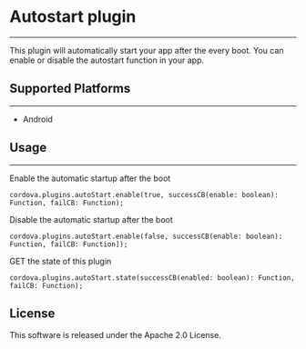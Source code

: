 # __Autostart plugin__
---
This plugin will automatically start your app after the every boot. You can enable or disable the autostart function in your app.

## Supported Platforms
---
* Android

## Usage
---
Enable the automatic startup after the boot

    cordova.plugins.autoStart.enable(true, successCB(enable: boolean): Function, failCB: Function);

Disable the automatic startup after the boot

    cordova.plugins.autoStart.enable(false, successCB(enable: boolean): Function, failCB: Function]);

GET the state of this plugin

    cordova.plugins.autoStart.state(successCB(enabled: boolean): Function, failCB: Function);

## License    
This software is released under the Apache 2.0 License.  
